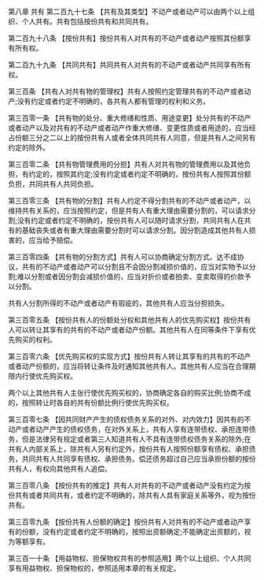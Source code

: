 第八章 共有
第二百九十七条 【共有及其类型】不动产或者动产可以由两个以上组织、个人共有。共有包括按份共有和共同共有。

第二百九十八条 【按份共有】按份共有人对共有的不动产或者动产按照其份额享有所有权。

第二百九十九条 【共同共有】共同共有人对共有的不动产或者动产共同享有所有权。

第三百条 【共有人对共有物的管理权】共有人按照约定管理共有的不动产或者动产;没有约定或者约定不明确的，各共有人都有管理的权利和义务。

第三百零一条 【共有物的处分、重大修缮和性质、用途变更】处分共有的不动产或者动产以及对共有的不动产或者动产作重大修缮、变更性质或者用途的，应当经占份额三分之二以上的按份共有人或者全体共同共有人同意，但是共有人之间另有约定的除外。

第三百零二条 【共有物管理费用的分担】共有人对共有物的管理费用以及其他负担，有约定的，按照其约定;没有约定或者约定不明确的，按份共有人按照其份额负担，共同共有人共同负担。

第三百零三条 【共有物的分割】共有人约定不得分割共有的不动产或者动产，以维持共有关系的，应当按照约定，但是共有人有重大理由需要分割的，可以请求分割;没有约定或者约定不明确的，按份共有人可以随时请求分割，共同共有人在共有的基础丧失或者有重大理由需要分割时可以请求分割。因分割造成其他共有人损害的，应当给予赔偿。

第三百零四条 【共有物的分割方式】共有人可以协商确定分割方式。达不成协议，共有的不动产或者动产可以分割且不会因分割减损价值的，应当对实物予以分割;难以分割或者因分割会减损价值的，应当对折价或者拍卖、变卖取得的价款予以分割。

共有人分割所得的不动产或者动产有瑕疵的，其他共有人应当分担损失。

第三百零五条 【按份共有人的份额处分权和其他共有人的优先购买权】按份共有人可以转让其享有的共有的不动产或者动产份额。其他共有人在同等条件下享有优先购买的权利。

第三百零六条 【优先购买权的实现方式】按份共有人转让其享有的共有的不动产或者动产份额的，应当将转让条件及时通知其他共有人。其他共有人应当在合理期限内行使优先购买权。

两个以上其他共有人主张行使优先购买权的，协商确定各自的购买比例;协商不成的，按照转让时各自的共有份额比例行使优先购买权。

第三百零七条 【因共同财产产生的债权债务关系的对外、对内效力】因共有的不动产或者动产产生的债权债务，在对外关系上，共有人享有连带债权、承担连带债务，但是法律另有规定或者第三人知道共有人不具有连带债权债务关系的除外;在共有人内部关系上，除共有人另有约定外，按份共有人按照份额享有债权、承担债务，共同共有人共同享有债权、承担债务。偿还债务超过自己应当承担份额的按份共有人，有权向其他共有人追偿。

第三百零八条 【按份共有的推定】共有人对共有的不动产或者动产没有约定为按份共有或者共同共有，或者约定不明确的，除共有人具有家庭关系等外，视为按份共有。

第三百零九条 【按份共有人份额的确定】按份共有人对共有的不动产或者动产享有的份额，没有约定或者约定不明确的，按照出资额确定;不能确定出资额的，视为等额享有。

第三百一十条 【用益物权、担保物权共有的参照适用】两个以上组织、个人共同享有用益物权、担保物权的，参照适用本章的有关规定。

